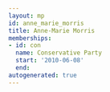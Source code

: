 ```yaml
---
layout: mp
id: anne_marie_morris
title: Anne-Marie Morris
memberships:
- id: con
  name: Conservative Party
  start: '2010-06-08'
  end: 
autogenerated: true
---
```


